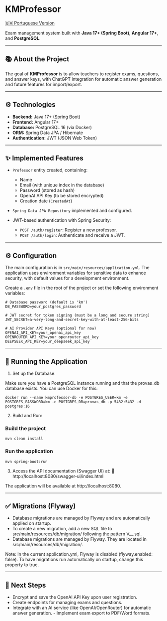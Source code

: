 # KMProfessor

[🇧🇷 Portuguese Version](README.pt-br.md)

Exam management system built with **Java 17+ (Spring Boot)**, **Angular 17+**, and **PostgreSQL**.

---

## 📚 About the Project

The goal of **KMProfessor** is to allow teachers to register exams, questions, and answer keys, with ChatGPT integration for automatic answer generation and future features for import/export.

---

## ⚙️ Technologies

- **Backend:** Java 17+ (Spring Boot)
- **Frontend:** Angular 17+
- **Database:** PostgreSQL 16 (via Docker)
- **ORM:** Spring Data JPA / Hibernate
- **Authentication:** JWT (JSON Web Token)

---

## ✨ Implemented Features

- `Professor` entity created, containing:
  - Name
  - Email (with unique index in the database)
  - Password (stored as hash)
  - OpenAI API Key (to be stored encrypted)
  - Creation date (`CreatedAt`)

- `Spring Data JPA Repository` implemented and configured.

- JWT-based authentication with Spring Security:
  - `POST /auth/register`: Register a new professor.
  - `POST /auth/login`: Authenticate and receive a JWT.

---

## ⚙️ Configuration

The main configuration is in `src/main/resources/application.yml`. The application uses environment variables for sensitive data to enhance security, with default values for a development environment.

Create a `.env` file in the root of the project or set the following environment variables:

```
# Database password (default is 'km')
DB_PASSWORD=your_postgres_password

# JWT secret for token signing (must be a long and secure string)
JWT_SECRET=a-very-long-and-secret-key-with-at-least-256-bits

# AI Provider API Keys (optional for now)
OPENAI_API_KEY=your_openai_api_key
OPENROUTER_API_KEY=your_openrouter_api_key
DEEPSEEK_API_KEY=your_deepseek_api_key
```

---

## 🧪 Running the Application


1. Set up the Database:

Make sure you have a PostgreSQL instance running and that the provas_db database exists. You can use Docker for this:

````
docker run --name kmprofessor-db -e POSTGRES_USER=km -e POSTGRES_PASSWORD=km -e POSTGRES_DB=provas_db -p 5432:5432 -d postgres:16
````

2. Build and Run:
### Build the project
```
mvn clean install
```

### Run the application
```
mvn spring-boot:run
```

3. Access the API documentation (Swagger UI) at:
🔗 http://localhost:8080/swagger-ui/index.html

The application will be available at http://localhost:8080.

---

## ✅ Migrations (Flyway)

- Database migrations are managed by Flyway and are automatically applied on startup.
- To create a new migration, add a new SQL file to src/main/resources/db/migration/ following the pattern V<VERSION>__<DESCRIPTION>.sql.
- Database migrations are managed by Flyway. They are located in src/main/resources/db/migration/.

Note: In the current application.yml, Flyway is disabled (flyway.enabled: false). To have migrations run automatically on startup, change this property to true. 

---

## 🚀 Next Steps
- Encrypt and save the OpenAI API Key upon user registration. 
- Create endpoints for managing exams and questions. 
- Integrate with an AI service (like OpenAI/OpenRouter) for automatic answer generation. - Implement exam export to PDF/Word formats.
